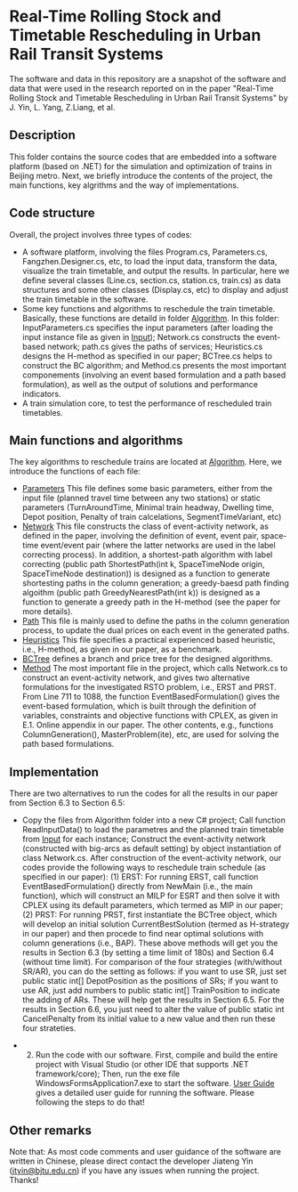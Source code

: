 # Real-Time Rolling Stock and Timetable Rescheduling in Urban Rail Transit Systems

The software and data in this repository are a snapshot of the software and data
that were used in the research reported on in the paper "Real-Time Rolling Stock and Timetable Rescheduling in Urban Rail Transit Systems" by J. Yin, L. Yang, Z.Liang, et al.
## Description

This folder contains the source codes that are embedded into a software platform (based on .NET) for the simulation and optimization of trains in Beijing metro. Next, we briefly introduce the contents of the project, the main functions, key algrithms and the way of implementations. 

## Code structure 
Overall, the project involves three types of codes: 

* A software platform, involving the files Program.cs, Parameters.cs, Fangzhen.Designer.cs, etc, to load the input data, transform the data, visualize the train timetable, and output the results. In particular, here we define several classes (Line.cs, section.cs, station.cs, train.cs) as data structures and some other classes (Display.cs, etc) to display and adjust the train timetable in the software.
* Some key functions and algorithms to reschedule the train timetable. Basically, these functions are detaild in folder [Algorithm](src/WindowsFormsApplication7/Algorithm). In this folder: InputParameters.cs specifies the input parameters (after loading the input instance file as given in [Input](Input_data)); Network.cs constructs the event-based network; path.cs gives the paths of services; Heuristics.cs designs the H-method as specified in our paper; BCTree.cs helps to construct the BC algorithm; and Method.cs presents the most important componements (involving an event based formulation and a path based formulation), as well as the output of solutions and performance indicators.
* A train simulation core, to test the performance of rescheduled train timetables. 

## Main functions and algorithms
The key algorithms to reschedule trains are located at [Algorithm](src/WindowsFormsApplication7/Algorithm). Here, we introduce the functions of each file:

* [Parameters](src/WindowsFormsApplication7/Algorithm/InputParameters.cs) This file defines some basic parameters, either from the input file (planned travel time between any two stations) or static parameters (TurnAroundTime, Minimal train headway, Dwelling time, Depot position, Penalty of train calcelations, SegmentTimeVariant, etc)
* [Network](src/WindowsFormsApplication7/Algorithm/Network.cs) This file constructs the class of event-activity network, as defined in the paper, involving the definition of event, event pair, space-time event/event pair (where the latter networks are used in the label correcting process). In addition, a shortest-path algorithm with label correcting (public path ShortestPath(int k, SpaceTimeNode origin, SpaceTimeNode destination)) is designed as a function to generate shortesting paths in the column generation; a greedy-baesd path finding algoithm (public path GreedyNearestPath(int k)) is designed as a function to generate a greedy path in the H-method (see the paper for more details).
* [Path](src/WindowsFormsApplication7/Algorithm/path.cs) This file is mainly used to define the paths in the column generation process, to update the dual prices on each event in the generated paths.
* [Heuristics](src/WindowsFormsApplication7/Algorithm/Heuristics.cs) This file specifies a practical experienced based heuristic, i.e., H-method, as given in our paper, as a benchmark.
* [BCTree](src/WindowsFormsApplication7/Algorithm/BCTree.cs) defines a branch and price tree for the designed algorithms.
* [Method](src/WindowsFormsApplication7/Algorithm/Method) The most important file in the project, which calls Network.cs to construct an event-activity network, and gives two alternative formulations for the investigated RSTO problem, i.e., ERST and PRST. From Line 711 to 1088, the function EventBasedFormulation() gives the event-based formulation, which is built through the definition of variables, constraints and objective functions with CPLEX, as given in E.1. Online appendix in our paper. The other contents, e.g., functions ColumnGeneration(), MasterProblem(ite), etc, are used for solving the path based formulations.

## Implementation
There are two alternatives to run the codes for all the results in our paper from Section 6.3 to Section 6.5: 

* Copy the files from Algorithm folder into a new C# project; Call function ReadInputData() to load the parametres and the planned train timetable from [Input](Input_data) for each instance; Construct the event-activity network (constructed with big-arcs as default setting) by object instantiation of class Network.cs. After construction of the event-activity network, our codes provide the following ways to reschedule train schedule (as specified in our paper): (1) ERST: For running ERST, call function EventBasedFormulation() directly from NewMain (i.e., the main function), which will construct an MILP for ESRT and then solve it with CPLEX using its default parameters, which termed as MIP in our paper; (2) PRST: For running PRST, first instantiate the BCTree object, which will develop an initial solution CurrentBestSolution (termed as H-strategy in our paper) and then procede to find near optimal solutions with column generations (i.e., BAP). These above methods will get you the results in Section 6.3 (by setting a time limit of 180s) and Section 6.4 (without time limit). For comparison of the four strategies (with/without SR/AR), you can do the setting as follows: if you want to use SR, just set public static int[] DepotPosition as the positions of SRs; if you want to use AR, just add numbers to public static int[] TrainPosition to indicate the adding of ARs. These will help get the results in Section 6.5. For the results in Section 6.6, you just need to alter the value of public static int CancelPenalty from its initial value to a new value and then run these four strateties.

* 2) Run the code with our software. First, compile and build the entire project with Visual Studio (or other IDE that supports .NET framework/core); Then, run the exe file WindowsFormsApplication7.exe to start the software. [User Guide](src/User_guide.pdf) gives a detailed user guide for running the software. Please following the steps to do that! 

## Other remarks

Note that: As most code comments and user guidance of the software are written in Chinese, please direct contact the developer Jiateng Yin (jtyin@bjtu.edu.cn) if you have any issues when running the project. Thanks!
